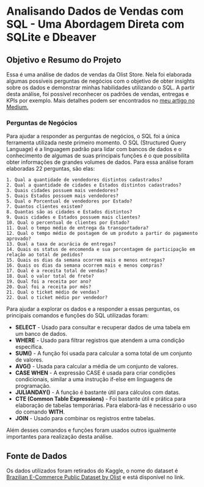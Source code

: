 # Analisando Dados de Vendas com SQL - Uma Abordagem Direta com SQLite e Dbeaver  
## Objetivo e Resumo do Projeto
Essa é uma análise de dados de vendas da Olist Store. Nela foi elaborada algumas possíveis perguntas de negócios com o objetivo de obter insights sobre os dados e demonstrar minhas habilidades utilizando o SQL. A partir desta análise, foi possível reconhecer os padrões de vendas, entregas e KPIs por exemplo. Mais detalhes podem ser encontrados no [meu artigo no Medium.](https://medium.com/@gleicearaujo638/analisando-dados-de-vendas-15d780d10be5) 

### Perguntas de Negócios 
Para ajudar a responder as perguntas de negócios, o SQL foi a única ferramenta utilizada neste primeiro momento. O SQL (Structured Query Language) é a linguagem padrão para lidar com bancos de dados e o conhecimento de algumas de suas principais funções é o que possibilita obter informações de grandes volumes de dados. Para essa análise foram elaboradas 22 perguntas, são elas:   


    1. Qual a quantidade de vendedores distintos cadastrados?
    2. Qual a quantidade de cidades e Estados distintos cadastrados?
    3. Quais cidades possuem mais vendedores?
    5. Quais Estados possuem mais vendedores?
    5. Qual o Porcentual de vendedores por Estado?
    7. Quantos clientes existem?
    8. Quantas são as cidades e Estados distintos?
    9. Quais cidades e Estados possuem mais clientes?
    10. Qual o percentual de clientes por Estado? 
    11. Qual o tempo médio de entrega da transportadora?
    12. Qual o tempo médio de postagem de um produto a partir do pagamento aprovado?
    13. Qual a taxa de acurácia de entregas?
    14. Quais os status de encomenda e sua porcentagem de participação em relação ao total de pedidos?
    15. Quais os dias da semana ocorrem mais e menos entregas?
    16. Quais os dias da semana ocorrem mais e menos compras? 
    17. Qual é a receita total de vendas?
    18. Qual o valor total de frete?
    19. Qual foi a receita por ano?
    20. Qual foi a receita por mês?
    21. Qual o ticket médio de vendas?
    22. Qual o ticket médio por vendedor? 

  Para ajudar a explorar os dados e a responder a essas perguntas, os principais comandos e funções do SQL utilizadas foram: 

+ **SELECT** - Usado para consultar e recuperar dados de uma tabela em um banco de dados.
+ **WHERE** - Usado para filtrar registros que atendem a uma condição específica.
+ **SUM()** - A função foi usada para calcular a soma total de um conjunto de valores.
+ **AVG()** - Usada para calcular a média de um conjunto de valores.
+ **CASE WHEN** - A expressão CASE é usada para criar condições condicionais, similar a uma instrução if-else em linguagens de programação.
+ **JULIANDAY()** - A função é bastante útil para cálculos com datas.
+ **CTE (Common Table Expressions)** - Foi bastante útil e prática para elaboração de tabelas temporárias. Para elaborá-las é necessário o uso do comando **WITH**.
+ **JOIN** - Usado para combinar os registros entre tabelas.

Além desses comandos e funções foram usados outros igualmente importantes para realização desta análise. 

## Fonte de Dados 
Os dados utilizados foram retirados do Kaggle, o nome do dataset é [Brazilian E-Commerce Public Dataset by Olist](https://www.kaggle.com/datasets/olistbr/brazilian-ecommerce) e está disponível no link.
